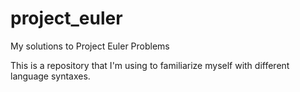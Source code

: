 # project_euler
My solutions to Project Euler Problems

This is a repository that I'm using to familiarize myself with different language syntaxes.

